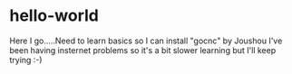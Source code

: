 # hello-world
Here I go.....Need to learn basics so I can install "gocnc" by Joushou
I've been having insternet problems so it's a bit slower learning but I'll keep trying :-)
